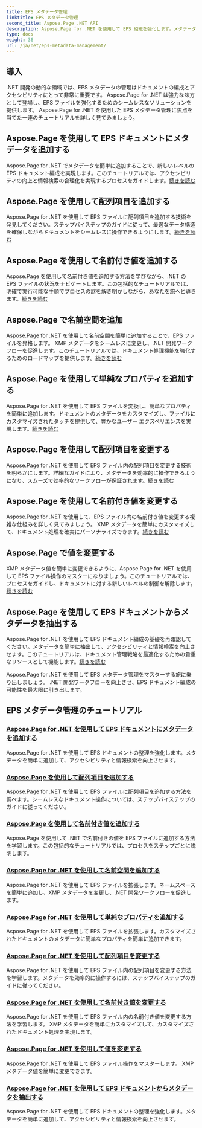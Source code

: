 ```yaml
---
title: EPS メタデータ管理
linktitle: EPS メタデータ管理
second_title: Aspose.Page .NET API
description: Aspose.Page for .NET を使用して EPS 組織を強化します。メタデータを簡単に追加してアクセシビリティを強化します。 EPS メタデータ管理のチュートリアルをご覧ください。
type: docs
weight: 36
url: /ja/net/eps-metadata-management/
---
```


## 導入

.NET 開発の動的な領域では、EPS メタデータの管理はドキュメントの編成とアクセシビリティにとって非常に重要です。 Aspose.Page for .NET は強力な味方として登場し、EPS ファイルを強化するためのシームレスなソリューションを提供します。 Aspose.Page for .NET を使用した EPS メタデータ管理に焦点を当てた一連のチュートリアルを詳しく見てみましょう。

## Aspose.Page を使用して EPS ドキュメントにメタデータを追加する
Aspose.Page for .NET でメタデータを簡単に追加することで、新しいレベルの EPS ドキュメント編成を実現します。このチュートリアルでは、アクセシビリティの向上と情報検索の合理化を実現するプロセスをガイドします。[続きを読む](./add-metadata-to-eps-document/)

## Aspose.Page を使用して配列項目を追加する
Aspose.Page for .NET を使用して EPS ファイルに配列項目を追加する技術を発見してください。ステップバイステップのガイドに従って、最適なデータ構造を確保しながらドキュメントをシームレスに操作できるようにします。[続きを読む](./modify-eps-metadata-add-array-items/)

## Aspose.Page を使用して名前付き値を追加する
Aspose.Page を使用して名前付き値を追加する方法を学びながら、.NET の EPS ファイルの状況をナビゲートします。この包括的なチュートリアルでは、明確で実行可能な手順でプロセスの謎を解き明かしながら、あなたを旅へと導きます。[続きを読む](./modify-eps-metadata-add-named-value/)

## Aspose.Page で名前空間を追加
Aspose.Page for .NET を使用して名前空間を簡単に追加することで、EPS ファイルを昇格します。 XMP メタデータをシームレスに変更し、.NET 開発ワークフローを促進します。このチュートリアルでは、ドキュメント処理機能を強化するためのロードマップを提供します。[続きを読む](./modify-eps-metadata-add-namespace/)

## Aspose.Page を使用して単純なプロパティを追加する
Aspose.Page for .NET を使用して EPS ファイルを変換し、簡単なプロパティを簡単に追加します。ドキュメントのメタデータをカスタマイズし、ファイルにカスタマイズされたタッチを提供して、豊かなユーザー エクスペリエンスを実現します。[続きを読む](./modify-eps-metadata-add-simple-properties/)

## Aspose.Page を使用して配列項目を変更する
Aspose.Page for .NET を使用して EPS ファイル内の配列項目を変更する技術を明らかにします。詳細なガイドにより、メタデータを効率的に操作できるようになり、スムーズで効率的なワークフローが保証されます。[続きを読む](./modify-eps-metadata-change-array-items/)

## Aspose.Page を使用して名前付き値を変更する
Aspose.Page for .NET を使用して、EPS ファイル内の名前付き値を変更する複雑な仕組みを詳しく見てみましょう。 XMP メタデータを簡単にカスタマイズして、ドキュメント処理を確実にパーソナライズできます。[続きを読む](./modify-eps-metadata-change-named-value/)

## Aspose.Page で値を変更する
XMP メタデータ値を簡単に変更できるように、Aspose.Page for .NET を使用して EPS ファイル操作のマスターになりましょう。このチュートリアルでは、プロセスをガイドし、ドキュメントに対する新しいレベルの制御を解除します。[続きを読む](./modify-eps-metadata-change-values/)

## Aspose.Page を使用して EPS ドキュメントからメタデータを抽出する
Aspose.Page for .NET を使用して EPS ドキュメント編成の基礎を再確認してください。メタデータを簡単に抽出して、アクセシビリティと情報検索を向上させます。このチュートリアルは、ドキュメント管理戦略を最適化するための貴重なリソースとして機能します。[続きを読む](./extract-metadata-from-eps-document/)

Aspose.Page for .NET を使用して EPS メタデータ管理をマスターする旅に乗り出しましょう。 .NET 開発ワークフローを向上させ、EPS ドキュメント編成の可能性を最大限に引き出します。
## EPS メタデータ管理のチュートリアル
### [Aspose.Page for .NET を使用して EPS ドキュメントにメタデータを追加する](./add-metadata-to-eps-document/)
Aspose.Page for .NET を使用して EPS ドキュメントの整理を強化します。メタデータを簡単に追加して、アクセシビリティと情報検索を向上させます。
### [Aspose.Page を使用して配列項目を追加する](./modify-eps-metadata-add-array-items/)
Aspose.Page for .NET を使用して EPS ファイルに配列項目を追加する方法を調べます。シームレスなドキュメント操作については、ステップバイステップのガイドに従ってください。
### [Aspose.Page を使用して名前付き値を追加する](./modify-eps-metadata-add-named-value/)
Aspose.Page を使用して .NET で名前付きの値を EPS ファイルに追加する方法を学習します。この包括的なチュートリアルでは、プロセスをステップごとに説明します。
### [Aspose.Page for .NET を使用して名前空間を追加する](./modify-eps-metadata-add-namespace/)
Aspose.Page for .NET を使用して EPS ファイルを拡張します。ネームスペースを簡単に追加し、XMP メタデータを変更し、.NET 開発ワークフローを促進します。
### [Aspose.Page for .NET を使用して単純なプロパティを追加する](./modify-eps-metadata-add-simple-properties/)
Aspose.Page for .NET を使用して EPS ファイルを拡張します。カスタマイズされたドキュメントのメタデータに簡単なプロパティを簡単に追加できます。
### [Aspose.Page for .NET を使用して配列項目を変更する](./modify-eps-metadata-change-array-items/)
Aspose.Page for .NET を使用して EPS ファイル内の配列項目を変更する方法を学習します。メタデータを効率的に操作するには、ステップバイステップのガイドに従ってください。
### [Aspose.Page for .NET を使用して名前付き値を変更する](./modify-eps-metadata-change-named-value/)
Aspose.Page for .NET を使用して EPS ファイル内の名前付き値を変更する方法を学習します。 XMP メタデータを簡単にカスタマイズして、カスタマイズされたドキュメント処理を実現します。
### [Aspose.Page for .NET を使用して値を変更する](./modify-eps-metadata-change-values/)
Aspose.Page for .NET を使用して EPS ファイル操作をマスターします。 XMP メタデータ値を簡単に変更できます。
### [Aspose.Page for .NET を使用して EPS ドキュメントからメタデータを抽出する](./extract-metadata-from-eps-document/)
Aspose.Page for .NET を使用して EPS ドキュメントの整理を強化します。メタデータを簡単に追加して、アクセシビリティと情報検索を向上させます。